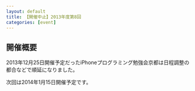 ```yaml
---
layout: default
title: 【開催中止】2013年度第8回
categories: [event]
---
```


## 開催概要

2013年12月25日開催予定だったiPhoneプログラミング勉強会京都は日程調整の都合などで順延になりました。

次回は2014年1月15日開催予定です。



